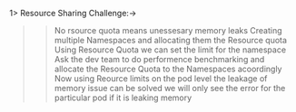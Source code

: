 
1> Resource Sharing Challenge:->
  >>
>  >No rsource quota means unessesary memory leaks
>  >Creating multiple Namespaces and allocating them the Resource quota
>  >Using Resource Quota we can set the limit for the namespace
>  >Ask the dev team to do performence benchmarking and allocate the Resource Quota to the Namespaces acoordingly
>  >Now using Reource limits on the pod level the leakage of memory issue can be solved we will only see the error
>  >for the particular pod if it is leaking memory
>  >

